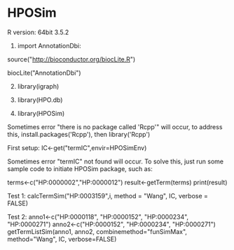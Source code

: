 # HPOSim

R version: 64bit 3.5.2

1. import AnnotationDbi:

source("http://bioconductor.org/biocLite.R")

biocLite("AnnotationDbi")

2. library(igraph)

3. library(HPO.db)

4. library(HPOSim)

Sometimes error "there is no package called 'Rcpp'" will occur, to address this, install.packages('Rcpp'), then library('Rcpp')


First setup: IC<-get("termIC",envir=HPOSimEnv)

Sometimes error "termIC" not found will occur. To solve this, just run some sample code to initiate HPOSim package, such as:

 terms<-c("HP:0000002","HP:0000012")
 result<-getTerm(terms)
 print(result)



Test 1: calcTermSim("HP:0003159",i, method = "Wang", IC, verbose = FALSE)

Test 2:
anno1<-c("HP:0000118", "HP:0000152", "HP:0000234", "HP:0000271")
anno2<-c("HP:0000152", "HP:0000234", "HP:0000271")
getTermListSim(anno1, anno2, combinemethod="funSimMax", method="Wang", IC, verbose=FALSE)
